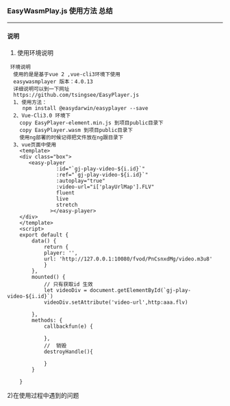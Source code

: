 <!--
 * @Author: hehaishen
 * @Date: 2022-04-27 11:09:15
 * @LastEditTime: 2022-04-27 14:46:10
 * @LastEditors: Please set LastEditors
 * @Description: 打开koroFileHeader查看配置 进行设置: https://github.com/OBKoro1/koro1FileHeader/wiki/%E9%85%8D%E7%BD%AE
 * @FilePath: \ucap-fy-appe:\何海深学习发送文件\easyplayer视频使用文档总结\easyWasmPlayer.md
-->
### EasyWasmPlay.js 使用方法 总结
---
#### 说明
1) 使用环境说明
~~~~ 在大屏中使用请
 环境说明
  使用的是是基于vue 2 ,vue-cli3环境下使用
  easywasmplayer 版本：4.0.13
  详细说明可以到一下网址
  https://github.com/tsingsee/EasyPlayer.js
  1、使用方法：
     npm install @easydarwin/easyplayer --save
  2、Vue-Cli3.0 环境下
    copy EasyPlayer-element.min.js 到项目public目录下
    copy EasyPlayer.wasm 到项目public目录下
    使用ng部署的时候记得把文件放在ng跟目录下
  3、vue页面中使用
    <template>
    <div class="box">
       <easy-player
                :id="`gj-play-video-${i.id}`"
                :ref="`gj-play-video-${i.id}`"
                :autoplay="true"
                :video-url="i['playUrlMap'].FLV"
                fluent
                live
                stretch
              ></easy-player>
    </div>
    </template>
    <script>
    export default {
        data() {
            return {
            player: '',
            url: 'http://127.0.0.1:10080/fvod/PnCsnxdMg/video.m3u8'
            }
        },
        mounted() {
            // 只有获取id 生效
            let videoDiv = document.getElementById(`gj-play-video-${i.id}`)
            videoDiv.setAttribute('video-url',http:aaa.flv)
           
        },
        methods: {
            callbackfun(e) {    
                
            },
            //  销毁
            destroyHandle(){
              
            }
        }
         
    }
~~~~

2)在使用过程中遇到的问题
~~~~ 基于easyplayer 4.0.13



